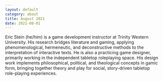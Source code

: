 ```yaml
---
layout: default
category: about
title: August 2021
date: 2021-08-01
---
```


Eric Stein (he/him) is a game development instructor at Trinity Western University. His research bridges literature and gaming, applying phenomenological, hermeneutic, and deconstructive methods to the interpretation of interactive texts. He is also a practicing game designer, primarily working in the independent tabletop roleplaying space. His design work implements philosophical, political, and theological concepts in gamic form, bringing together theory and play for social, story-driven tabletop role-playing experiences.

